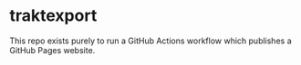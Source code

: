 # traktexport

This repo exists purely to run a GitHub Actions workflow which publishes
a GitHub Pages website.
